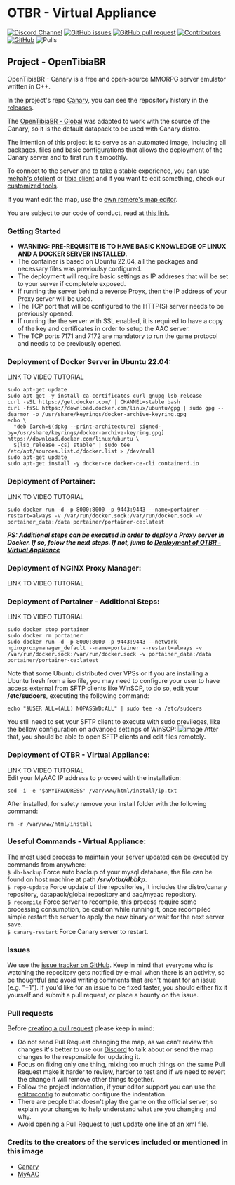 # OTBR - Virtual Appliance

[![Discord Channel](https://img.shields.io/discord/528117503952551936.svg?style=flat-square&logo=discord)](https://discord.gg/3NxYnyV)
[![GitHub issues](https://img.shields.io/github/issues/opentibiabr/canary)](https://github.com/opentibiabr/canary/issues)
[![GitHub pull request](https://img.shields.io/github/issues-pr/opentibiabr/canary)](https://github.com/opentibiabr/canary/pulls)
[![Contributors](https://img.shields.io/github/contributors/opentibiabr/canary.svg?style=flat-square)](https://github.com/opentibiabr/canary/graphs/contributors)
[![GitHub](https://img.shields.io/github/license/sircurse/otbr-va)](https://github.com/sircurse/otbr-va/blob/master/LICENSE)
![Pulls](https://img.shields.io/docker/pulls/sircurse/otbr-va)

## Project - OpenTibiaBR
OpenTibiaBR - Canary is a free and open-source MMORPG server emulator written in C++.

In the project's repo [Canary](https://github.com/opentibiabr/canary), you can see the repository history in the [releases](https://github.com/opentibiabr/canary/releases).

The [OpenTibiaBR - Global](https://github.com/opentibiabr/otservbr-global) was adapted to work with the source of the Canary, so it is the default datapack to be used with Canary distro.

The intention of this project is to serve as an automated image, including all packages, files and basic configurations that allows the deployment of the Canary server and to first run it smoothly.

To connect to the server and to take a stable experience, you can use [mehah's otclient](https://github.com/mehah/otclient) or [tibia client](https://github.com/dudantas/tibia-client/releases/latest) and if you want to edit something, check our [customized tools](https://majestyotbr.gitbook.io/opentibiabr/others/downloads/tools).

If you want edit the map, use the [own remere's map editor](https://github.com/opentibiabr/remeres-map-editor/).

You are subject to our code of conduct, read at [this link](https://github.com/opentibiabr/canary/blob/master/CODE_OF_CONDUCT.md).

### Getting **Started**

* **WARNING: PRE-REQUISITE IS TO HAVE BASIC KNOWLEDGE OF LINUX AND A DOCKER SERVER INSTALLED.**
* The container is based on Ubuntu 22.04, all the packages and necessary files was previoulsy configured.
* The deployment will require basic settings as IP addreses that will be set to your server if completele exposed.
* If running the server behind a reverse Proyx, then the IP address of your Proxy server will be used.
* The TCP port that will be configured to the HTTP(S) server needs to be previously opened.
* If running the the server with SSL enabled, it is required to have a copy of the key and certificates in order to setup the AAC server.
* The TCP ports 7171 and 7172 are mandatory to run the game protocol and needs to be previously opened.

### **Deployment of Docker Server in Ubuntu 22.04:**<br>
LINK TO VIDEO TUTORIAL
```shell
sudo apt-get update
sudo apt-get -y install ca-certificates curl gnupg lsb-release
curl -sSL https://get.docker.com/ | CHANNEL=stable bash
curl -fsSL https://download.docker.com/linux/ubuntu/gpg | sudo gpg --dearmor -o /usr/share/keyrings/docker-archive-keyring.gpg
echo \
  "deb [arch=$(dpkg --print-architecture) signed-by=/usr/share/keyrings/docker-archive-keyring.gpg] https://download.docker.com/linux/ubuntu \
  $(lsb_release -cs) stable" | sudo tee /etc/apt/sources.list.d/docker.list > /dev/null
sudo apt-get update
sudo apt-get install -y docker-ce docker-ce-cli containerd.io
```

### **Deployment of Portainer:**<br>
LINK TO VIDEO TUTORIAL
```shell
sudo docker run -d -p 8000:8000 -p 9443:9443 --name=portainer --restart=always -v /var/run/docker.sock:/var/run/docker.sock -v portainer_data:/data portainer/portainer-ce:latest
```
***PS: Additional steps can be executed in order to deploy a Proxy server in Docker. If so, folow the next steps. If not, jump to [Deployment of OTBR - Virtual Appliance](https://github.com/sircurse/otbr-va#deployment-of-otbr---virtual-appliance)***

### **Deployment of NGINX Proxy Manager:**<br>
LINK TO VIDEO TUTORIAL

### **Deployment of Portainer - Additional Steps:**<br>
LINK TO VIDEO TUTORIAL
```shell
sudo docker stop portainer
sudo docker rm portainer
sudo docker run -d -p 8000:8000 -p 9443:9443 --network nginxproxymanager_default --name=portainer --restart=always -v /var/run/docker.sock:/var/run/docker.sock -v portainer_data:/data portainer/portainer-ce:latest
```

Note that some Ubuntu distributed over VPSs or if you are installing a Ubuntu fresh from a iso file, you may need to configure your user to have access external from SFTP clients like WinSCP, to do so, edit your **/etc/sudoers**, executing the following command:<br>
```
echo "$USER ALL=(ALL) NOPASSWD:ALL" | sudo tee -a /etc/sudoers
```
You still need to set your SFTP client to execute with sudo previleges, like the bellow configuration on advanced settings of WinSCP:
![image](https://user-images.githubusercontent.com/11935651/176328044-aac14f44-1ccb-41ae-9b2e-d7c2ae89d23f.png)
After that, you should be able to open SFTP clients and edit files remotely.

### **Deployment of OTBR - Virtual Appliance:**<br>
LINK TO VIDEO TUTORIAL<br>
Edit your MyAAC IP address to proceed with the installation:
```shell
sed -i -e '$aMYIPADDRESS' /var/www/html/install/ip.txt
```
After installed, for safety remove your install folder with the following command:
```shell
rm -r /var/www/html/install
```

### **Ueseful Commands - Virtual Appliance:**<br>
The most used process to maintain your server updated can be executed by commands from anywhere:<br>
```$ db-backup```
Force auto backup of your mysql database, the file can be found on host machine at path ***/srv/otbr/dbbkp***.<br>
```$ repo-update```
Force update of the repositories, it includes the distro/canary repository, datapack/global repository and aac/myaac repository.<br>
```$ recompile```
Force server to recompile, this process require some processing consumption, be caution while running it, once recompiled simple restart the server to apply the new binary or wait for the next server save.<br>
```$ canary-restart```
Force Canary server to restart.

### Issues

We use the [issue tracker on GitHub](https://github.com/opentibiabr/canary/issues). Keep in mind that everyone who is watching the repository gets notified by e-mail when there is an activity, so be thoughtful and avoid writing comments that aren't meant for an issue (e.g. "+1"). If you'd like for an issue to be fixed faster, you should either fix it yourself and submit a pull request, or place a bounty on the issue.

### Pull requests

Before [creating a pull request](https://github.com/opentibiabr/canary/pulls) please keep in mind:

  * Do not send Pull Request changing the map, as we can't review the changes it's better to use our [Discord](https://discord.gg/3NxYnyV) to talk about or send the map changes to the responsible for updating it.
  * Focus on fixing only one thing, mixing too much things on the same Pull Request make it harder to review, harder to test and if we need to revert the change it will remove other things together.
  * Follow the project indentation, if your editor support you can use the [editorconfig](https://editorconfig.org/) to automatic configure the indentation.
  * There are people that doesn't play the game on the official server, so explain your changes to help understand what are you changing and why.
  * Avoid opening a Pull Request to just update one line of an xml file.

### Credits to the creators of the services included or mentioned in this image

  * [Canary](https://github.com/opentibiabr/canary/graphs/contributors)
  * [MyAAC](https://github.com/otsoft/myaac/graphs/contributors)
